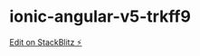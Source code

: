 # ionic-angular-v5-trkff9

[Edit on StackBlitz ⚡️](https://stackblitz.com/edit/ionic-angular-v5-trkff9)